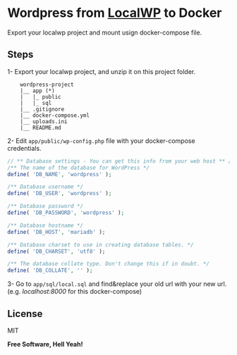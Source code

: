 # Wordpress from [LocalWP](https://localwp.com/) to Docker


Export your localwp project and mount usign docker-compose file.


## Steps
1- Export your localwp project, and unzip it on this project folder.
```
    wordpress-project
    |__ app (*)
    |   |_ public   
    |   |_ sql      
    |__ .gitignore
    |__ docker-compose.yml
    |__ uploads.ini
    |__ README.md
```

2- Edit `app/public/wp-config.php` file with your docker-compose credentials.
```php
// ** Database settings - You can get this info from your web host ** //
/** The name of the database for WordPress */
define( 'DB_NAME', 'wordpress' );

/** Database username */
define( 'DB_USER', 'wordpress' );

/** Database password */
define( 'DB_PASSWORD', 'wordpress' );

/** Database hostname */
define( 'DB_HOST', 'mariadb' );

/** Database charset to use in creating database tables. */
define( 'DB_CHARSET', 'utf8' );

/** The database collate type. Don't change this if in doubt. */
define( 'DB_COLLATE', '' );        
```

3- Go to `app/sql/local.sql` and find&replace your old url with your new url. (e.g. _localhost:8000_ for this docker-compose)


## License

MIT

**Free Software, Hell Yeah!**